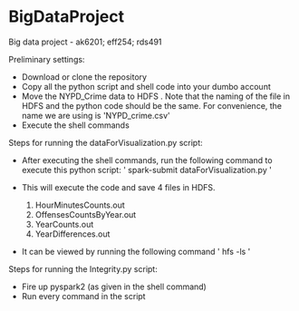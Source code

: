 # BigDataProject
Big data project - ak6201; eff254; rds491

Preliminary settings:
  - Download or clone the repository
  - Copy all the python script and shell code into your dumbo account
  - Move the NYPD_Crime data to HDFS . Note that the naming of the file in HDFS and the python code should be the same. For convenience, the name we are using is 'NYPD_crime.csv'
  - Execute the shell commands
  
  
Steps for running the dataForVisualization.py script:
  - After executing the shell commands, run the following command to execute this python script:
    ' spark-submit dataForVisualization.py '
  - This will execute the code and save 4 files in HDFS. 
    1. HourMinutesCounts.out
    2. OffensesCountsByYear.out
    3. YearCounts.out
    4. YearDifferences.out
    
  - It can be viewed by running the following command
    ' hfs -ls '
    
Steps for running the Integrity.py script:
  - Fire up pyspark2 (as given in the shell command)
  - Run every command in the script

